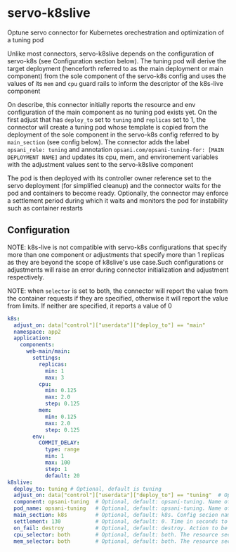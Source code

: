# servo-k8slive

Optune servo connector for Kubernetes orechestration and optimization of a tuning pod

Unlike most connectors, servo-k8slive depends on the configuration of servo-k8s (see Configuration section below). The tuning pod will derive the
target deployment (henceforth referred to as the main deployment or main component) from the sole component of the servo-k8s config and uses the
values of its `mem` and `cpu` guard rails to inform the descriptor of the k8s-live component

On describe, this connector initially reports the resource and env configuration of the main component as no tuning pod exists yet. 
On the first adjust that has `deploy_to` set to `tuning` and `replicas` set to 1, the connector will create a tuning pod whose template is copied from
the deployment of the sole component in the servo-k8s config referred to by `main_section` (see config below). The connector adds the label 
`opsani_role: tuning` and annotation `opsani.com/opsani-tuning-for: [MAIN DEPLOYMENT NAME]` and updates its cpu, mem, and environement variables
with the adjustment values sent to the servo-k8slive component

The pod is then deployed with its controller owner reference set to the servo deployment (for simplified cleanup) and the connector waits for the pod and 
containers to become ready. Optionally, the connector may enforce a settlement period during which it waits and monitors the pod for instability such as 
container restarts

## Configuration

NOTE: k8s-live is not compatible with servo-k8s configurations that specify more than one component or adjustments that specify more than 1 replicas 
as they are beyond the scope of k8slive's use case.Such configurations or adjustments will raise an error during connector initialization and adjustment 
respectively.

NOTE: when `selector` is set to both, the connector will report the value from the container requests if they are specified, otherwise it will report the value from limits.
If neither are specified, it reports a value of 0

```yaml
k8s:
  adjust_on: data["control"]["userdata"]["deploy_to"] == "main"
  namespace: app2
  application:
    components:
      web-main/main:
        settings:
          replicas:
            min: 1
            max: 3
          cpu:
            min: 0.125
            max: 2.0
            step: 0.125
          mem:
            min: 0.125
            max: 2.0
            step: 0.125
        env:
          COMMIT_DELAY:
            type: range
            min: 1
            max: 100
            step: 1
            default: 20
k8slive:
  deploy_to: tuning # Optional, default is tuning
  adjust_on: data["control"]["userdata"]["deploy_to"] == "tuning"  # Optional. Legacy deploy_to support, defaults to None
  component: opsani-tuning  # Optional, default: opsani-tuning. Name of the component to be reported to the OCO
  pod_name: opsani-tuning   # Optional, default: opsani-tuning. Name of the tuning pod, override to avoid duplicate(s)
  main_section: k8s         # Optional, default: k8s. Config secion name of the main component
  settlement: 130           # Optional, default: 0. Time in seconds to wait and monitor tuning pod post-adjustment for instability. Overriden by main component settlement config
  on_fail: destroy          # Optional, default: destroy. Action to be taken upon failed adjustment rollout or settlement. Valid values are "destroy" and "nop"
  cpu_selector: both        # Optional, default: both. The resource section to query and adjust for cpu values. valid values: both, limit, request
  mem_selector: both        # Optional, default: both. The resource section to query and adjust for mem values. valid values: both, limit, request

```

